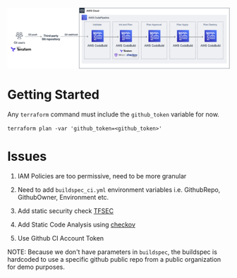 
![pipeline](pipeline.png)
# Getting Started
Any `terraform` command must include the `github_token` variable for now. 

`terraform plan -var 'github_token=<github_token>' `

# Issues
1. IAM Policies are too permissive, need to be more granular

2. Need to add `buildspec_ci.yml` environment variables i.e. GithubRepo, GithubOwner, Environment etc.
3. Add static security check [TFSEC](https://github.com/tfsec/tfsec)
4. Add Static Code Analysis using [checkov](https://github.com/bridgecrewio/checkov)

4. Use Github CI Account Token

NOTE: Because we don't have parameters in `buildspec`, the buildspec is hardcoded to use a specific github public repo from a public organization for demo purposes.

